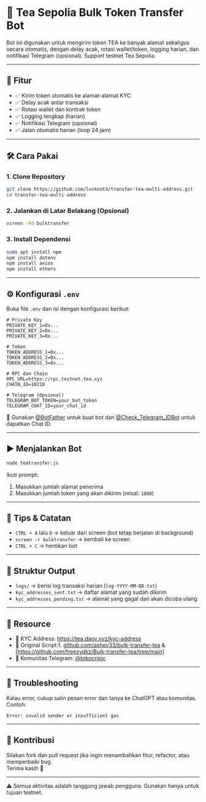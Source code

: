 # 🧋 Tea Sepolia Bulk Token Transfer Bot

Bot ini digunakan untuk mengirim token TEA ke banyak alamat sekaligus secara otomatis, dengan delay acak, rotasi wallet/token, logging harian, dan notifikasi Telegram (opsional). Support testnet Tea Sepolia.

---

## 🚀 Fitur

- ✅ Kirim token otomatis ke alamat-alamat KYC  
- ✅ Delay acak antar transaksi  
- ✅ Rotasi wallet dan kontrak token  
- ✅ Logging lengkap (harian)  
- ✅ Notifikasi Telegram (opsional)  
- ✅ Jalan otomatis harian (loop 24 jam)  

---

## 🛠 Cara Pakai

### 1. Clone Repository

```bash
git clone https://github.com/lucknot3/transfer-tea-multi-address.git
cd transfer-tea-multi-address
```

### 2. Jalankan di Latar Belakang (Opsional)

```bash
screen -Rd bulktransfer
```

### 3. Install Dependensi

```bash
sudo apt install npm
npm install dotenv
npm install axios
npm install ethers
```

---

## ⚙️ Konfigurasi `.env`

Buka file `.env` dan isi dengan konfigurasi berikut:

```env
# Private Key
PRIVATE_KEY_1=0x...
PRIVATE_KEY_2=0x...
PRIVATE_KEY_3=0x...

# Token
TOKEN_ADDRESS_1=0x...
TOKEN_ADDRESS_2=0x...
TOKEN_ADDRESS_3=0x...

# RPC dan Chain
RPC_URL=https://rpc.testnet.tea.xyz
CHAIN_ID=10218

# Telegram (Opsional)
TELEGRAM_BOT_TOKEN=your_bot_token
TELEGRAM_CHAT_ID=your_chat_id
```

📌 Gunakan [@BotFather](https://t.me/BotFather) untuk buat bot dan [@Check_Telegram_IDBot](https://t.me/Check_Telegram_IDBot) untuk dapatkan Chat ID.

---

## ▶️ Menjalankan Bot

```bash
node teatransfer.js
```

Ikuti prompt:
1. Masukkan jumlah alamat penerima  
2. Masukkan jumlah token yang akan dikirim (misal: `1000`)

---

## 🧠 Tips & Catatan

- `CTRL + A` lalu `D` → keluar dari screen (bot tetap berjalan di background)  
- `screen -r bulktransfer` → kembali ke screen  
- `CTRL + C` → hentikan bot  

---

## 📂 Struktur Output

- `logs/` → berisi log transaksi harian (`log-YYYY-MM-DD.txt`)  
- `kyc_addresses_sent.txt` → daftar alamat yang sudah dikirim  
- `kyc_addresses_pending.txt` → alamat yang gagal dan akan dicoba ulang  

---

## 🔗 Resource

- 📄 KYC Address: https://tea.daov.xyz/kyc-address  
- 🧠 Original Script:1. [github.com/ashev33/bulk-transfer-tea](https://github.com/ashev33/bulk-transfer-tea) & [https://github.com/freezydkz/Bulk-transfer-tea/tree/main]
- 👥 Komunitas Telegram: [@tokocripic](https://t.me/tokocripic)  

---

## 🧠 Troubleshooting

Kalau error, cukup salin pesan error dan tanya ke ChatGPT atau komunitas.  
Contoh:
```
Error: invalid sender or insufficient gas
```

---

## 🤝 Kontribusi

Silakan fork dan pull request jika ingin menambahkan fitur, refactor, atau memperbaiki bug.  
Terima kasih 🙏

---

⚠️ Semua aktivitas adalah tanggung jawab pengguna. Gunakan hanya untuk tujuan testnet.
